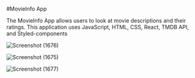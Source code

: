 #MovieInfo App

The MovieInfo App allows users to look at movie descriptions and their ratings. This application uses JavaScript, HTML, CSS, React, TMDB API, and Styled-components

![Screenshot (1676)](https://user-images.githubusercontent.com/77702776/148675182-c7e5574d-7112-46d2-8153-6e6ba9f2fa40.png)

![Screenshot (1675)](https://user-images.githubusercontent.com/77702776/148675180-b6ea3bb2-dd66-4351-8957-8fd4aee787e1.png)

![Screenshot (1677)](https://user-images.githubusercontent.com/77702776/148675183-d8c94724-0fb8-47aa-8dfc-921021af97dd.png)
